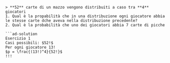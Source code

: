 ```ad-exercise
> **52** carte di un mazzo vengono distribuiti a caso tra **4** giocatori
1. Qual è la propabilità che in una distribuzione ogni giocatore abbia le stesse carte dche aveva nella distribuzione precedente?
2. Qual è la probabilità che uno dei giocatori abbia 7 carte di picche

```ad-solution
Esercizio 1
Casi possibili: $52!$
Per ogni giocatore 13!
$p = \frac{(13!)^4}{52!}$
!!!
```